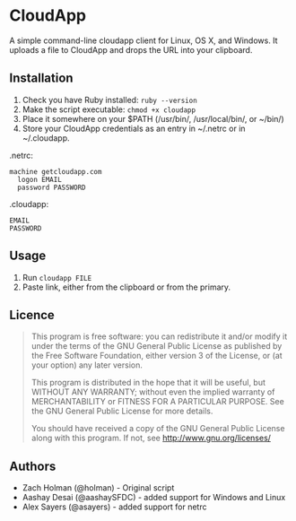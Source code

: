 CloudApp
========

A simple command-line cloudapp client for Linux, OS X, and Windows. It uploads a file to CloudApp and drops the URL into your clipboard.


Installation
-------------

1. Check you have Ruby installed: `ruby --version`
2. Make the script executable: `chmod +x cloudapp`
3. Place it somewhere on your $PATH (/usr/bin/, /usr/local/bin/, or ~/bin/)
4. Store your CloudApp credentials as an entry in ~/.netrc or in ~/.cloudapp.

.netrc:

    machine getcloudapp.com
      logon EMAIL
      password PASSWORD

.cloudapp:

    EMAIL
    PASSWORD

Usage
-------

1. Run `cloudapp FILE`
2. Paste link, either from the clipboard or from the primary.

Licence
-------

> This program is free software: you can redistribute it and/or modify
> it under the terms of the GNU General Public License as published by
> the Free Software Foundation, either version 3 of the License, or
> (at your option) any later version.
>
> This program is distributed in the hope that it will be useful,
> but WITHOUT ANY WARRANTY; without even the implied warranty of
> MERCHANTABILITY or FITNESS FOR A PARTICULAR PURPOSE.  See the
> GNU General Public License for more details.
>
> You should have received a copy of the GNU General Public License
> along with this program.  If not, see http://www.gnu.org/licenses/

Authors
-------

 - Zach Holman (@holman) - Original script
 - Aashay Desai (@aashaySFDC) - added support for Windows and Linux
 - Alex Sayers (@asayers) - added support for netrc
